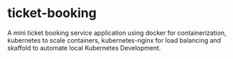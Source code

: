# ticket-booking
A mini ticket booking service application using docker for containerization, kubernetes to scale containers, kubernetes-nginx for load balancing and skaffold to automate local Kubernetes Development.
